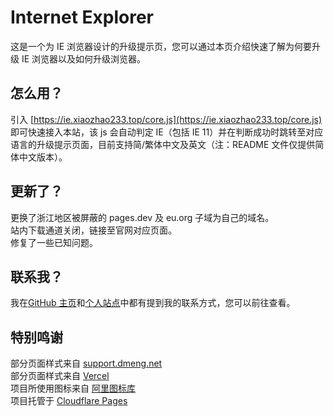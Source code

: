 # Internet Explorer
这是一个为 IE 浏览器设计的升级提示页，您可以通过本页介绍快速了解为何要升级 IE 浏览器以及如何升级浏览器。
## 怎么用？
引入 [https://ie.xiaozhao233.top/core.js](https://ie.xiaozhao233.top/core.js) 即可快速接入本站，该 js 会自动判定 IE（包括 IE 11）并在判断成功时跳转至对应语言的升级提示页面，目前支持简/繁体中文及英文（注：README 文件仅提供简体中文版本）。
## 更新了？
更换了浙江地区被屏蔽的 pages.dev 及 eu.org 子域为自己的域名。\
站内下载通道关闭，链接至官网对应页面。\
修复了一些已知问题。
## 联系我？
我在[GitHub 主页](https://github.com/XZCN233)和[个人站点](https://xiaozhao233.top)中都有提到我的联系方式，您可以前往查看。
## 特别鸣谢
部分页面样式来自 [support.dmeng.net](https://support.dmeng.net/upgrade-your-browser.html)\
部分页面样式来自 [Vercel](https://vercel.com/docs/concepts/edge-network/directory-listing)\
项目所使用图标来自 [阿里图标库](https://iconfont.cn/)\
项目托管于 [Cloudflare Pages](https://pages.cloudflare.com/)
